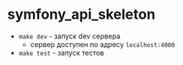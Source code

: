# symfony_api_skeleton

* `make dev` - запуск dev сервера
  * сервер доступен по адресу `localhost:4000`
* `make test` - запуск тестов